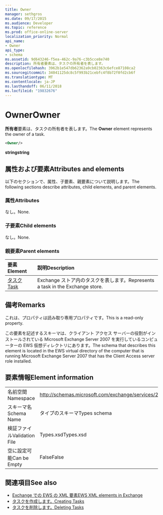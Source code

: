 ```yaml
---
title: Owner
manager: sethgros
ms.date: 09/17/2015
ms.audience: Developer
ms.topic: reference
ms.prod: office-online-server
localization_priority: Normal
api_name:
- Owner
api_type:
- schema
ms.assetid: 9d643246-f5ea-462c-9a76-c3b5cce8e740
description: 所有者要素は、タスクの所有者を表します。
ms.openlocfilehash: 3962b1e547db62362a9cb02363c6efce87108ca2
ms.sourcegitcommit: 34041125dc8c5f993b21cebfc4f8b72f0fd2cb6f
ms.translationtype: MT
ms.contentlocale: ja-JP
ms.lasthandoff: 06/11/2018
ms.locfileid: "19832676"
---
```

# <a name="owner"></a><span data-ttu-id="fd6db-103">Owner</span><span class="sxs-lookup"><span data-stu-id="fd6db-103">Owner</span></span>

<span data-ttu-id="fd6db-104">**所有者**要素は、タスクの所有者を表します。</span><span class="sxs-lookup"><span data-stu-id="fd6db-104">The **Owner** element represents the owner of a task.</span></span> 
  
```xml
<Owner/>
```

<span data-ttu-id="fd6db-105">**string**</span><span class="sxs-lookup"><span data-stu-id="fd6db-105">**string**</span></span>

## <a name="attributes-and-elements"></a><span data-ttu-id="fd6db-106">属性および要素</span><span class="sxs-lookup"><span data-stu-id="fd6db-106">Attributes and elements</span></span>

<span data-ttu-id="fd6db-107">以下のセクションで、属性、子要素、親要素について説明します。</span><span class="sxs-lookup"><span data-stu-id="fd6db-107">The following sections describe attributes, child elements, and parent elements.</span></span>
  
### <a name="attributes"></a><span data-ttu-id="fd6db-108">属性</span><span class="sxs-lookup"><span data-stu-id="fd6db-108">Attributes</span></span>

<span data-ttu-id="fd6db-109">なし。</span><span class="sxs-lookup"><span data-stu-id="fd6db-109">None.</span></span>
  
### <a name="child-elements"></a><span data-ttu-id="fd6db-110">子要素</span><span class="sxs-lookup"><span data-stu-id="fd6db-110">Child elements</span></span>

<span data-ttu-id="fd6db-111">なし。</span><span class="sxs-lookup"><span data-stu-id="fd6db-111">None.</span></span>
  
### <a name="parent-elements"></a><span data-ttu-id="fd6db-112">親要素</span><span class="sxs-lookup"><span data-stu-id="fd6db-112">Parent elements</span></span>

|<span data-ttu-id="fd6db-113">**要素**</span><span class="sxs-lookup"><span data-stu-id="fd6db-113">**Element**</span></span>|<span data-ttu-id="fd6db-114">**説明**</span><span class="sxs-lookup"><span data-stu-id="fd6db-114">**Description**</span></span>|
|:-----|:-----|
|[<span data-ttu-id="fd6db-115">タスク</span><span class="sxs-lookup"><span data-stu-id="fd6db-115">Task</span></span>](task.md) <br/> |<span data-ttu-id="fd6db-116">Exchange ストア内のタスクを表します。</span><span class="sxs-lookup"><span data-stu-id="fd6db-116">Represents a task in the Exchange store.</span></span>  <br/> |
   
## <a name="remarks"></a><span data-ttu-id="fd6db-117">備考</span><span class="sxs-lookup"><span data-stu-id="fd6db-117">Remarks</span></span>

<span data-ttu-id="fd6db-118">これは、プロパティは読み取り専用プロパティです。</span><span class="sxs-lookup"><span data-stu-id="fd6db-118">This is a read-only property.</span></span>
  
<span data-ttu-id="fd6db-119">この要素を記述するスキーマは、クライアント アクセス サーバーの役割がインストールされている Microsoft Exchange Server 2007 を実行しているコンピューターの EWS 仮想ディレクトリにあります。</span><span class="sxs-lookup"><span data-stu-id="fd6db-119">The schema that describes this element is located in the EWS virtual directory of the computer that is running Microsoft Exchange Server 2007 that has the Client Access server role installed.</span></span>
  
## <a name="element-information"></a><span data-ttu-id="fd6db-120">要素情報</span><span class="sxs-lookup"><span data-stu-id="fd6db-120">Element information</span></span>

|||
|:-----|:-----|
|<span data-ttu-id="fd6db-121">名前空間</span><span class="sxs-lookup"><span data-stu-id="fd6db-121">Namespace</span></span>  <br/> |http://schemas.microsoft.com/exchange/services/2006/types  <br/> |
|<span data-ttu-id="fd6db-122">スキーマ名</span><span class="sxs-lookup"><span data-stu-id="fd6db-122">Schema Name</span></span>  <br/> |<span data-ttu-id="fd6db-123">タイプのスキーマ</span><span class="sxs-lookup"><span data-stu-id="fd6db-123">Types schema</span></span>  <br/> |
|<span data-ttu-id="fd6db-124">検証ファイル</span><span class="sxs-lookup"><span data-stu-id="fd6db-124">Validation File</span></span>  <br/> |<span data-ttu-id="fd6db-125">Types.xsd</span><span class="sxs-lookup"><span data-stu-id="fd6db-125">Types.xsd</span></span>  <br/> |
|<span data-ttu-id="fd6db-126">空に設定可能</span><span class="sxs-lookup"><span data-stu-id="fd6db-126">Can be Empty</span></span>  <br/> |<span data-ttu-id="fd6db-127">False</span><span class="sxs-lookup"><span data-stu-id="fd6db-127">False</span></span>  <br/> |
   
## <a name="see-also"></a><span data-ttu-id="fd6db-128">関連項目</span><span class="sxs-lookup"><span data-stu-id="fd6db-128">See also</span></span>

- [<span data-ttu-id="fd6db-129">Exchange での EWS の XML 要素</span><span class="sxs-lookup"><span data-stu-id="fd6db-129">EWS XML elements in Exchange</span></span>](ews-xml-elements-in-exchange.md)
- [<span data-ttu-id="fd6db-130">タスクを作成します。</span><span class="sxs-lookup"><span data-stu-id="fd6db-130">Creating Tasks</span></span>](http://msdn.microsoft.com/library/0ef97334-e8a0-4f67-a23a-dd9e2bbad49f%28Office.15%29.aspx) 
- [<span data-ttu-id="fd6db-131">タスクを削除します。</span><span class="sxs-lookup"><span data-stu-id="fd6db-131">Deleting Tasks</span></span>](http://msdn.microsoft.com/library/a3d7e25f-8a35-4901-b1d9-d31f418ab340%28Office.15%29.aspx)

